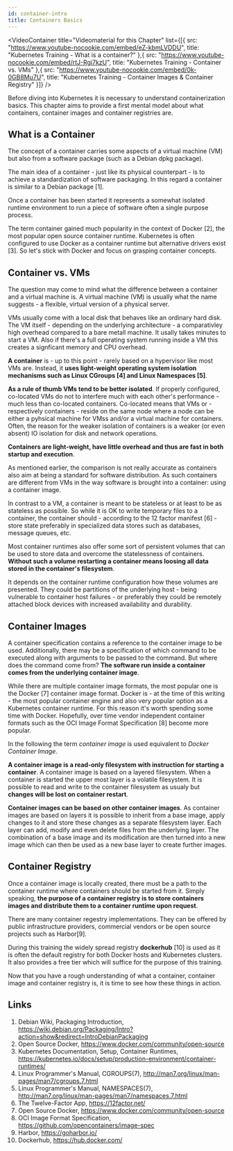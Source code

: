 ```yaml
---
id: container-intro
title: Containers Basics
---
```


<VideoContainer
  title="Videomaterial for this Chapter"
  list={[{
   src: "https://www.youtube-nocookie.com/embed/eZ-kbmLVDDU",
   title: "Kubernetes Training - What is a container?"
  },{
   src: "https://www.youtube-nocookie.com/embed/rtJ-Rgi7kzU",
   title: "Kubernetes Training - Container vs. VMs"
  },{
   src: "https://www.youtube-nocookie.com/embed/0k-0GB8Mu7U",
   title: "Kubernetes Training - Container Images & Container Registry"
  }]}
/>

Before diving into Kubernetes it is necessary to understand containerization basics. This chapter aims to provide a first mental model about what containers, container images and container registries are.

## What is a Container

The concept of a container carries some aspects of a virtual machine (VM) but also from a software package (such as a Debian dpkg package).

The main idea of a container - just like its physical counterpart - is to achieve a standardization of software packaging. In this regard a container is similar to a Debian package [1].

Once a container has been started it represents a somewhat isolated runtime environment to run a piece of software often a single purpose process.

The term container gained much popularity in the context of Docker [2], the most popular open source container runtime. Kubernetes is often configured to use Docker as a container runtime but alternative drivers exist [3]. So let's stick with Docker and focus on grasping container concepts.

## Container vs. VMs

The question may come to mind what the difference between a container and a virtual machine is. A virtual machine (VM) is usually what the name suggests - a flexible, virtual version of a physical server.

VMs usually come with a local disk that behaves like an ordinary hard disk. The VM itself - depending on the underlying architecture - a comparativley high overhead compared to a bare metall machine. It usally takes minutes to start a VM. Also if there's a full operating system running inside a VM this creates a signficant memory and CPU overhead.

**A container** is - up to this point - rarely based on a hypervisor like most VMs are. Instead, it **uses light-weight operating system isolation mechanisms such as Linux CGroups [4] and Linux Namespaces [5]**.

**As a rule of thumb VMs tend to be better isolated**. If properly configured, co-located VMs do not to interfere much with each other's performance - much less than co-located containers. Co-located means that VMs or - respectively containers - reside on the same node where a node can be either a pyhsical machine for VMss and/or a virtual machine for containers. Often, the reason for the weaker isolation of containers is a weaker (or even absent) IO isolation for disk and network operations.

**Containers are light-weight, have little overhead and thus are fast in both startup and execution**.

As mentioned earlier, the comparison is not really accurate as containers also aim at being a standard for software distribution. As such containers are different from VMs in the way software is brought into a container: using a container image.

In contrast to a VM, a container is meant to be stateless or at least to be as stateless as possible. So while it is OK to write temporary files to a container, the container should - according to the 12 factor manifest [6] - store state preferably in specialized data stores such as databases, message queues, etc.

Most container runtimes also offer some sort of persistent volumes that can be used to store data and overcome the statelessness of containers. **Without such a volume restarting a container means loosing all data stored in the container's filesystem**.

It depends on the container runtime configuration how these volumes are presented. They could be partitions of the underlying host - being vulnerable to container host failures - or preferably they could be remotely attached block devices with increased availability and durability.

## Container Images

A container specification contains a reference to the container image to be used. Additionally, there may be a specification of which command to be executed along with arguments to be passed to the command. But where does the command come from? **The software run inside a container comes from the underlying container image**.

While there are multiple container image formats, the most popular one is the Docker [7] container image format. Docker is - at the time of this writing - the most popular container engine and also very popular option as a Kubernetes container runtime. For this reason it's worth spending some time with Docker. Hopefully, over time vendor independent container formats such as the OCI Image Format Specification [8] become more popular.

In the following the term *container image* is used equivalent to *Docker Container Image*.

**A container image is a read-only filesystem with instruction for starting a container**.
A container image is based on a layered filesystem. When a container is started the upper most layer is a volatile filesystem. It is possible to read and write to the container filesystem as usualy but **changes will be lost on container restart**.

**Container images can be based on other container images**. As container images are based on layers it is possible to inherit from a base image, apply changes to it and store these changes as a separate filesystem layer. Each layer can add, modify and even delete files from the underlying layer. The combination of a base image and its modification are then turned into a new image which can then be used as a new base layer to create further images.

## Container Registry
Once a container image is locally created, there must be a path to the container runtime where containers should be started from it. Simply speaking, **the purpose of a container registry is to store containers images and distribute them to a container runtime upon request**.

There are many container regestry implementations. They can be offered by public infrastructure providers, commercial vendors or be open source projects such as Harbor[9].

During this training the widely spread registry **dockerhub** [10] is used as it is often the default registry for both Docker hosts and Kubernetes clusters. It also provides a free tier which will suffice for the purpose of this training.

Now that you have a rough understanding of what a container, container image and container registry is, it is time to see how these things in action.

## Links

1. Debian Wiki, Packaging Introduction, https://wiki.debian.org/Packaging/Intro?action=show&redirect=IntroDebianPackaging
2. Open Source Docker, https://www.docker.com/community/open-source
3. Kubernetes Documentation, Setup, Container Runtimes, https://kubernetes.io/docs/setup/production-environment/container-runtimes/
4. Linux Programmer's Manual, CGROUPS(7), http://man7.org/linux/man-pages/man7/cgroups.7.html
5. Linux Programmer's Manual, NAMESPACES(7), http://man7.org/linux/man-pages/man7/namespaces.7.html
6. The Twelve-Factor App, https://12factor.net/
7. Open Source Docker, https://www.docker.com/community/open-source
8. OCI Image Format Specification, https://github.com/opencontainers/image-spec
9. Harbor, https://goharbor.io/
10. Dockerhub, https://hub.docker.com/
